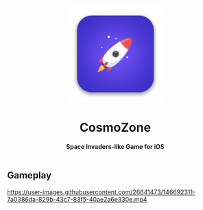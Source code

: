 <div align="center">
  <img src="public/gh-AppIcon.png" alt="CosmoZone App Icon" width="225" height="225" />
  <h1>CosmoZone</h1>
  <b>Space Invaders-like Game for iOS</b>
  <br/>
  <br/>
</div>

## Gameplay
https://user-images.githubusercontent.com/26641473/146692311-7a0386da-829b-43c7-83f5-40ae2a6e330e.mp4

